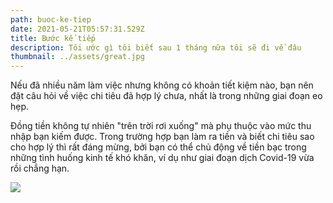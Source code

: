 ```yaml
---
path: buoc-ke-tiep
date: 2021-05-21T05:57:31.529Z
title: Bước kế tiếp
description: Tôi ước gì tôi biết sau 1 tháng nữa tôi sẽ đi về đâu
thumbnail: ../assets/great.jpg
---
```


Nếu đã nhiều năm làm việc nhưng không có khoản tiết kiệm nào, bạn nên đặt câu hỏi về việc chi tiêu đã hợp lý chưa, nhất là trong những giai đoạn eo hẹp.

Đồng tiền không tự nhiên "trên trời rơi xuống" mà phụ thuộc vào mức thu nhập bạn kiếm được. Trong trường hợp bạn làm ra tiền và biết chi tiêu sao cho hợp lý thì rất đáng mừng, bởi bạn có thể chủ động về tiền bạc trong những tình huống kinh tế khó khăn, ví dụ như giai đoạn dịch Covid-19 vừa rồi chẳng hạn.

![](https://i1-giadinh.vnecdn.net/2020/05/14/Tieu-tien-6932-1589473976.jpg?w=0&h=0&q=100&dpr=2&fit=crop&s=3vuaumwAZvy2fvKaQxuvAQ)
